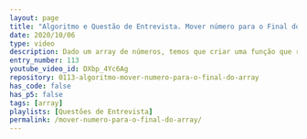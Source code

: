 ```yaml
---
layout: page
title: "Algoritmo e Questão de Entrevista. Mover número para o Final do Array."
date: 2020/10/06
type: video
description: Dado um array de números, temos que criar uma função que recebe o array e um número qualquer do array. Temos então que modificar o array para todas as ocorrências desse número em questão fiquem no final do array.
entry_number: 113
youtube_video_id: DXbp_4Yc6Ag
repository: 0113-algoritmo-mover-numero-para-o-final-do-array
has_code: false
has_p5: false
tags: [array]
playlists: [Questões de Entrevista]
permalink: /mover-numero-para-o-final-do-array/
---
```

